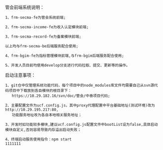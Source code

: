
管会前端系统说明：

	1、frm-secma-fe为管会系统前端;
	
	2、frm-secma-income-fe为收入认定模块前端;
	
	3、frm-secma-record-fe为备案模块前端;
	
	以上均与frm-secma-be后端服务配合使用;
	
	4、frm-bgim-fe为指标管理模块前端,与frm-bgim后端服务配合使用;
	
	5、开发人员目前均使用develop分支进行代码拉取、提交、更新等的操作。
	
启动注意事项：

	1、git仓中仅管理系统功能代码，每个项目中的node_modules库文件均需要自己从svn源代码项目中下载放到各自模块的根目录下：
	   https://10.29.182.16/svn/doc/管会/中泰项目代码;
	   
	2、主要配置文件为ucf.config.js，其中proxy代理配置中平台基础地址(测试环境)改为http://10.29.195.217:80,
	   功能服务地址改为各自本地相关服务地址；
	
	3、开发时如功能较多模块,建议ucf.config.js配置文件中bootList设为false,具体启动模块自定义,否则容易导致内存溢出启动失败；
	
	4、终端启动服务使用指令：npm start
	1111111